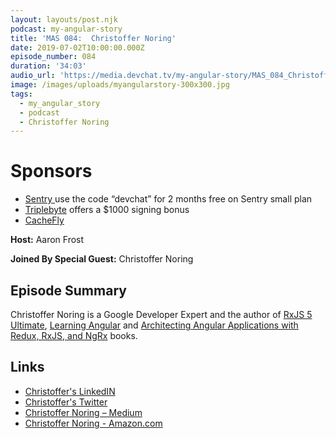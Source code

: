 ```yaml
---
layout: layouts/post.njk
podcast: my-angular-story
title: 'MAS 084:  Christoffer Noring'
date: 2019-07-02T10:00:00.000Z
episode_number: 084
duration: '34:03'
audio_url: 'https://media.devchat.tv/my-angular-story/MAS_084_Christoffer_Noring.mp3'
image: /images/uploads/myangularstory-300x300.jpg
tags:
  - my_angular_story
  - podcast
  - Christoffer Noring
---
```

# Sponsors

* [Sentry ](https://sentry.io/welcome/) use the code “devchat” for 2 months free on Sentry small plan
* [Triplebyte](https://triplebyte.com/astory) offers a $1000 signing bonus
* [CacheFly](https://www.cachefly.com)

**Host:** Aaron Frost

**Joined By Special Guest:** Christoffer Noring

## Episode Summary

Christoffer Noring is a Google Developer Expert and the author of  [RxJS 5 Ultimate](https://www.gitbook.com/book/chrisnoring/rxjs-5-ultimate/details), [Learning Angular](https://www.amazon.com/gp/product/1787124924/ref=dbs_a_def_rwt_bibl_vppi_i1) and [Architecting Angular Applications with Redux, RxJS, and NgRx](https://www.amazon.com/gp/product/B0753HNW7Z/ref=dbs_a_def_rwt_bibl_vppi_i0) books. 

## Links

* [Christoffer's LinkedIN](https://uk.linkedin.com/in/christoffer-noring-3257061)
* [Christoffer's Twitter](https://twitter.com/chris_noring?lang=en)
* [Christoffer Noring – Medium](https://medium.com/@noringc)
* [Christoffer Noring - Amazon.com](https://www.amazon.com/Christoffer-Noring/e/B0778XCXSL)



##
